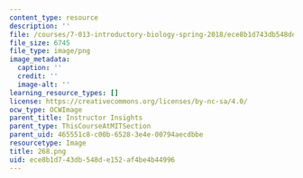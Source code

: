 ```yaml
---
content_type: resource
description: ''
file: /courses/7-013-introductory-biology-spring-2018/ece8b1d743db548de152af4be4b44996_268.png
file_size: 6745
file_type: image/png
image_metadata:
  caption: ''
  credit: ''
  image-alt: ''
learning_resource_types: []
license: https://creativecommons.org/licenses/by-nc-sa/4.0/
ocw_type: OCWImage
parent_title: Instructor Insights
parent_type: ThisCourseAtMITSection
parent_uid: 465551c8-c00b-6528-3e4e-00794aecdbbe
resourcetype: Image
title: 268.png
uid: ece8b1d7-43db-548d-e152-af4be4b44996
---
```

